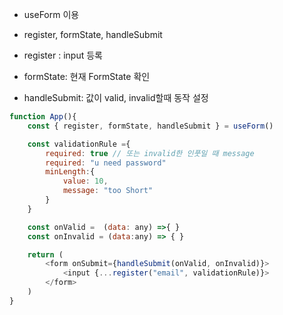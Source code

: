 - useForm 이용

- register, formState, handleSubmit
- register : input 등록
- formState: 현재 FormState 확인
- handleSubmit: 값이 valid, invalid할때 동작 설정

```javascript
function App(){
    const { register, formState, handleSubmit } = useForm()

    const validationRule ={
        required: true // 또는 invalid한 인풋일 때 message
        required: "u need password"
        minLength:{
            value: 10,
            message: "too Short"
        }
    }

    const onValid =  (data: any) =>{ }
    const onInvalid = (data:any) => { }

    return (
        <form onSubmit={handleSubmit(onValid, onInvalid)}>
            <input {...register("email", validationRule)}>
        </form>
    )
}

```
